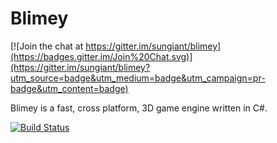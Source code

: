 # Blimey

[![Join the chat at https://gitter.im/sungiant/blimey](https://badges.gitter.im/Join%20Chat.svg)](https://gitter.im/sungiant/blimey?utm_source=badge&utm_medium=badge&utm_campaign=pr-badge&utm_content=badge)

Blimey is a fast, cross platform, 3D game engine written in C#.

[![Build Status](https://travis-ci.org/sungiant/blimey.png?branch=master)](https://travis-ci.org/sungiant/blimey)

